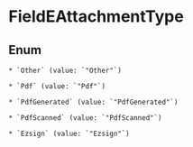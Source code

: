 
# FieldEAttachmentType

## Enum


    * `Other` (value: `"Other"`)

    * `Pdf` (value: `"Pdf"`)

    * `PdfGenerated` (value: `"PdfGenerated"`)

    * `PdfScanned` (value: `"PdfScanned"`)

    * `Ezsign` (value: `"Ezsign"`)



